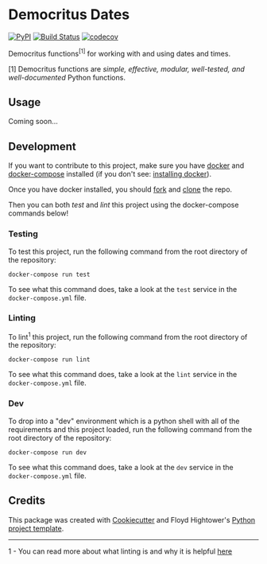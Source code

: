 # Democritus Dates

[![PyPI](https://img.shields.io/pypi/v/democritus-dates.svg)](https://pypi.python.org/pypi/democritus-dates)
[![Build Status](https://travis-ci.com/democritus-project/democritus-dates.svg?branch=main)](https://travis-ci.com/democritus-project/democritus-dates)
[![codecov](https://codecov.io/gh/democritus-project/democritus-dates/branch/main/graph/badge.svg?token=V0WOIXRGMM)](https://codecov.io/gh/democritus-project/democritus-dates)

Democritus functions<sup>[1]</sup> for working with and using dates and times.

[1] Democritus functions are <i>simple, effective, modular, well-tested, and well-documented</i> Python functions.

## Usage

Coming soon...

## Development

If you want to contribute to this project, make sure you have [docker][docker] and [docker-compose][docker-compose] installed (if you don't see: [installing docker][docker-install]).

Once you have docker installed, you should [fork](https://docs.github.com/en/github/getting-started-with-github/fork-a-repo) and [clone](https://docs.github.com/en/github/creating-cloning-and-archiving-repositories/cloning-a-repository) the repo.

Then you can both *test* and *lint* this project using the docker-compose commands below!

### Testing

To test this project, run the following command from the root directory of the repository:

```shell
docker-compose run test
```

To see what this command does, take a look at the `test` service in the `docker-compose.yml` file.

### Linting

To lint<sup>1</sup> this project, run the following command from the root directory of the repository:

```shell
docker-compose run lint
```

To see what this command does, take a look at the `lint` service in the `docker-compose.yml` file.

### Dev

To drop into a "dev" environment which is a python shell with all of the requirements and this project loaded, run the following command from the root directory of the repository:

```shell
docker-compose run dev
```

To see what this command does, take a look at the `dev` service in the `docker-compose.yml` file.

## Credits

This package was created with [Cookiecutter](https://github.com/audreyr/cookiecutter) and Floyd Hightower's [Python project template](https://github.com/fhightower-templates/python-project-template).

---

1 - You can read more about what linting is and why it is helpful [here][linting-intro]

[docker-compose]: https://docs.docker.com/compose/
[docker-install]: https://docs.docker.com/get-docker/
[docker]: https://www.docker.com/get-started
[linting-intro]: https://dbader.org/blog/python-code-linting
